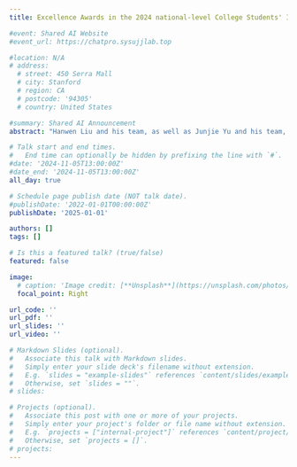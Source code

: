 ```yaml
---
title: Excellence Awards in the 2024 national-level College Students' Innovation and Entrepreneurship Competition

#event: Shared AI Website
#event_url: https://chatpro.sysujjlab.top

#location: N/A
# address:
  # street: 450 Serra Mall
  # city: Stanford
  # region: CA
  # postcode: '94305'
  # country: United States

#summary: Shared AI Announcement
abstract: "Hanwen Liu and his team, as well as Junjie Yu and his team, received an Excellence Awards in the 2024 school-level College Students' Innovation and Entrepreneurship Competition."

# Talk start and end times.
#   End time can optionally be hidden by prefixing the line with `#`.
#date: '2024-11-05T13:00:00Z'
#date_end: '2024-11-05T13:00:00Z'
all_day: true

# Schedule page publish date (NOT talk date).
#publishDate: '2022-01-01T00:00:00Z'
publishDate: '2025-01-01'

authors: []
tags: []

# Is this a featured talk? (true/false)
featured: false

image:
  # caption: 'Image credit: [**Unsplash**](https://unsplash.com/photos/bzdhc5b3Bxs)'
  focal_point: Right

url_code: ''
url_pdf: ''
url_slides: ''
url_video: ''

# Markdown Slides (optional).
#   Associate this talk with Markdown slides.
#   Simply enter your slide deck's filename without extension.
#   E.g. `slides = "example-slides"` references `content/slides/example-slides.md`.
#   Otherwise, set `slides = ""`.
# slides:

# Projects (optional).
#   Associate this post with one or more of your projects.
#   Simply enter your project's folder or file name without extension.
#   E.g. `projects = ["internal-project"]` references `content/project/deep-learning/index.md`.
#   Otherwise, set `projects = []`.
# projects:
---
```


<!-- Slides can be added in a few ways:

- **Create** slides using Wowchemy's [_Slides_](https://docs.hugoblox.com/managing-content/#create-slides) feature and link using `slides` parameter in the front matter of the talk file
- **Upload** an existing slide deck to `static/` and link using `url_slides` parameter in the front matter of the talk file
- **Embed** your slides (e.g. Google Slides) or presentation video on this page using [shortcodes](https://docs.hugoblox.com/writing-markdown-latex/).

Further event details, including page elements such as image galleries, can be added to the body of this page. -->
